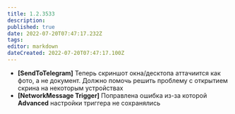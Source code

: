 ```yaml
---
title: 1.2.3533
description: 
published: true
date: 2022-07-20T07:47:17.232Z
tags: 
editor: markdown
dateCreated: 2022-07-20T07:47:17.100Z
---		
```

		
- **[SendToTelegram]** Теперь скриншот окна/десктопа аттачиится как фото, а не документ. Должно помочь решить проблему с открытием скрина на некоторым устройствах
- **[NetworkMessage Trigger]** Поправлена ошибка из-за которой **Advanced** настройки триггера не сохранялись
